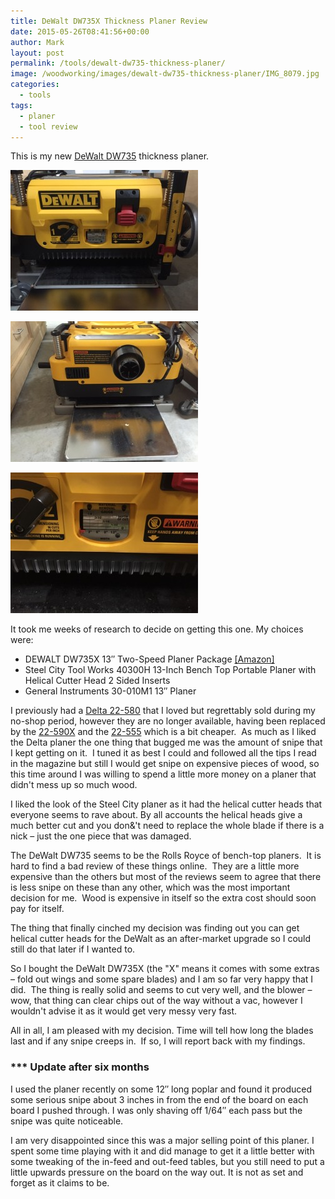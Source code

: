 ```yaml
---
title: DeWalt DW735X Thickness Planer Review
date: 2015-05-26T08:41:56+00:00
author: Mark
layout: post
permalink: /tools/dewalt-dw735-thickness-planer/
image: /woodworking/images/dewalt-dw735-thickness-planer/IMG_8079.jpg
categories:
  - tools
tags:
  - planer
  - tool review
---
```


This is my new [DeWalt DW735](https://amzn.to/3bvIr5w) thickness planer.

![DeWalt 735X Planer](/woodworking/images/dewalt-dw735-thickness-planer/IMG_8079-300x225.jpg)

![DeWalt 735X Planer](/woodworking/images/dewalt-dw735-thickness-planer/IMG_8078-300x225.jpg)

![DeWalt 735X Planer](/woodworking/images/dewalt-dw735-thickness-planer/IMG_8081-300x225.jpg)
[](https://amzn.to/3bvIr5w)

It took me weeks of research to decide on getting this one. My choices were:

- DEWALT DW735X 13&#8243; Two-Speed Planer Package [[Amazon]](https://amzn.to/3bvIr5w)
- Steel City Tool Works 40300H 13-Inch Bench Top Portable Planer with Helical Cutter Head 2 Sided Inserts
- General Instruments 30-010M1 13&#8243; Planer

I previously had a [Delta 22-580](https://amzn.to/1Q9kZrs) that I loved but regrettably sold during my no-shop period, however they are no longer available, having been replaced by the [22-590X](https://amzn.to/3unFe0w) and the [22-555](https://amzn.to/1Q8vafX) which is a bit cheaper.  As much as I liked the Delta planer the one thing that bugged me was the amount of snipe that I kept getting on it.  I tuned it as best I could and followed all the tips I read in the magazine but still I would get snipe on expensive pieces of wood, so this time around I was willing to spend a little more money on a planer that didn't mess up so much wood.

I liked the look of the Steel City planer as it had the helical cutter heads that everyone seems to rave about. By all accounts the helical heads give a much better cut and you don&'t need to replace the whole blade if there is a nick &#8211; just the one piece that was damaged.

The DeWalt DW735 seems to be the Rolls Royce of bench-top planers.  It is hard to find a bad review of these things online.  They are a little more expensive than the others but most of the reviews seem to agree that there is less snipe on these than any other, which was the most important decision for me.  Wood is expensive in itself so the extra cost should soon pay for itself.

The thing that finally cinched my decision was finding out you can get helical cutter heads for the DeWalt as an after-market upgrade so I could still do that later if I wanted to.

So I bought the DeWalt DW735X (the "X" means it comes with some extras &#8211; fold out wings and some spare blades) and I am so far very happy that I did.  The thing is really solid and seems to cut very well, and the blower &#8211; wow, that thing can clear chips out of the way without a vac, however I wouldn't advise it as it would get very messy very fast.

All in all, I am pleased with my decision. Time will tell how long the blades last and if any snipe creeps in.  If so, I will report back with my findings.

### \*\*\* Update after six months

I used the planer recently on some 12&#8243; long poplar and found it produced some serious snipe about 3 inches in from the end of the board on each board I pushed through. I was only shaving off 1/64&#8243; each pass but the snipe was quite noticeable.

I am very disappointed since this was a major selling point of this planer. I spent some time playing with it and did manage to get it a little better with some tweaking of the in-feed and out-feed tables, but you still need to put a little upwards pressure on the board on the way out. It is not as set and forget as it claims to be.
